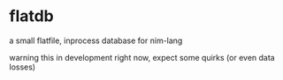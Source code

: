 flatdb
=======

a small flatfile, inprocess database for nim-lang

warning this in development right now, expect some quirks (or even data losses)



